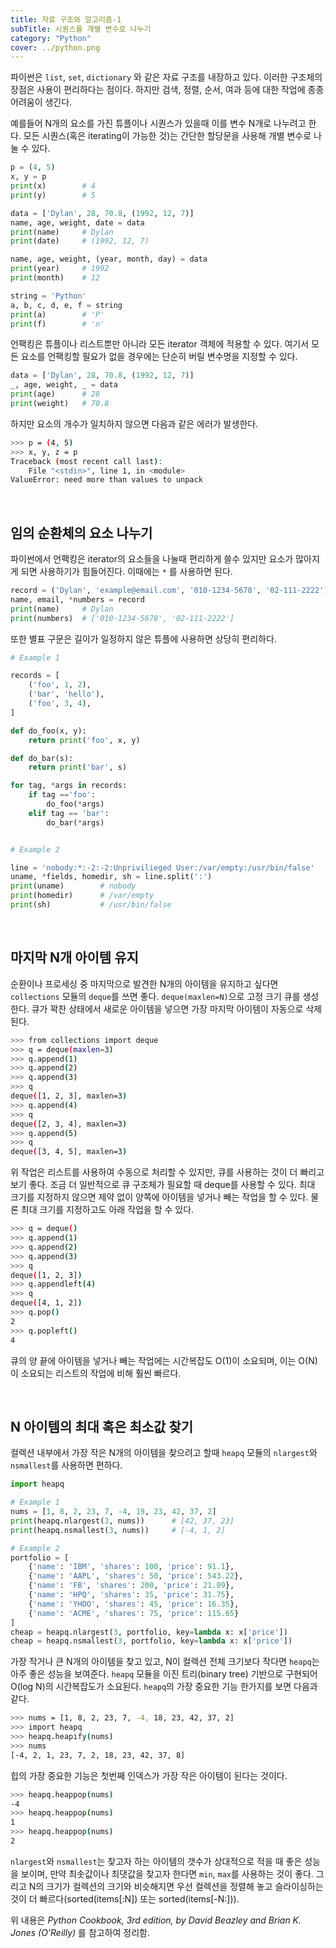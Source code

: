 ```yaml
---
title: 자료 구조와 알고리즘-1
subTitle: 시퀀스를 개별 변수로 나누기
category: "Python"
cover: ../python.png
---
```


파이썬은 `list`, `set`, `dictionary` 와 같은 자료 구조를 내장하고 있다. 이러한 구조체의 장점은 사용이 편리하다는 점이다. 하지만 검색, 정렬, 순서, 여과 등에 대한 작업에 종종 어려움이 생긴다.

예를들어 N개의 요소를 가진 튜플이나 시퀀스가 있을때 이를 변수 N개로 나누려고 한다. 모든 시퀀스(혹은 iterating이 가능한 것)는 간단한 할당문을 사용해 개별 변수로 나눌 수 있다.

```python
p = (4, 5)
x, y = p
print(x)        # 4
print(y)        # 5

data = ['Dylan', 28, 70.8, (1992, 12, 7)]
name, age, weight, date = data
print(name)     # Dylan
print(date)     # (1992, 12, 7)

name, age, weight, (year, month, day) = data
print(year)     # 1992
print(month)    # 12

string = 'Python'
a, b, c, d, e, f = string
print(a)        # 'P'
print(f)        # 'n'
```
언팩킹은 튜플이나 리스트뿐만 아니라 모든 iterator 객체에 적용할 수 있다. 여기서 모든 요소를 언팩킹할 필요가 없을 경우에는 단순히 버릴 변수명을 지정할 수 있다.
```python
data = ['Dylan', 28, 70.8, (1992, 12, 7)]
_, age, weight, _ = data
print(age)      # 28
print(weight)   # 70.8
```

하지만 요소의 개수가 일치하지 않으면 다음과 같은 에러가 발생한다.
```bash
>>> p = (4, 5)
>>> x, y, z = p
Traceback (most recent call last):
    File "<stdin>", line 1, in <module>
ValueError: need more than values to unpack
```
<br>

## 임의 순환체의 요소 나누기
파이썬에서 언팩킹은 iterator의 요소들을 나눌때 편리하게 쓸수 있지만 요소가 많아지게 되면 사용하기가 힘들어진다. 이때에는 `*` 를 사용하면 된다.
```python
record = ('Dylan', 'example@email.com', '010-1234-5678', '02-111-2222')
name, email, *numbers = record
print(name)     # Dylan
print(numbers)  # ['010-1234-5678', '02-111-2222']
```
또한 별표 구문은 길이가 일정하지 않은 튜플에 사용하면 상당히 편리하다.
```python
# Example 1

records = [
    ('foo', 1, 2),
    ('bar', 'hello'),
    ('foo', 3, 4),
]

def do_foo(x, y):
    return print('foo', x, y)

def do_bar(s):
    return print('bar', s)

for tag, *args in records:
    if tag =='foo':
        do_foo(*args)
    elif tag == 'bar':
        do_bar(*args)


# Example 2

line = 'nobody:*:-2:-2:Unprivilieged User:/var/empty:/usr/bin/false'
uname, *fields, homedir, sh = line.split(':')
print(uname)        # nobody
print(homedir)      # /var/empty
print(sh)           # /usr/bin/false
```
<br>

## 마지막 N개 아이템 유지
순환이나 프로세싱 중 마지막으로 발견한 N개의 아이템을 유지하고 싶다면 `collections` 모듈의 `deque`를 쓰면 좋다.
`deque(maxlen=N)`으로 고정 크기 큐를 생성한다. 큐가 꽉찬 상태에서 새로운 아이템을 넣으면 가장 마지막 아이템이 자동으로 삭제된다.
```bash
>>> from collections import deque
>>> q = deque(maxlen=3)
>>> q.append(1)
>>> q.append(2)
>>> q.append(3)
>>> q
deque([1, 2, 3], maxlen=3)
>>> q.append(4)
>>> q
deque([2, 3, 4], maxlen=3)
>>> q.append(5)
>>> q
deque([3, 4, 5], maxlen=3)
```
위 작업은 리스트를 사용하여 수동으로 처리할 수 있지만, 큐를 사용하는 것이 더 빠리고 보기 좋다. 조금 더 일반적으로 큐 구조체가 필요할 때 deque를 사용할 수 있다. 최대 크기를 지정하지 않으면 제약 없이 양쪽에 아이템을 넣거나 빼는 작업을 할 수 있다. 물론 최대 크기를 지정하고도 아래 작업을 할 수 있다.
```bash
>>> q = deque()
>>> q.append(1)
>>> q.append(2)
>>> q.append(3)
>>> q
deque([1, 2, 3])
>>> q.appendleft(4)
>>> q
deque([4, 1, 2])
>>> q.pop()
2
>>> q.popleft()
4
```
큐의 양 끝에 아이템을 넣거나 빼는 작업에는 시간복잡도 O(1)이 소요되며, 이는 O(N)이 소요되는 리스트의 작업에 비해 훨씬 빠르다.

<br>


## N 아이템의 최대 혹은 최소값 찾기
컬렉션 내부에서 가장 작은 N개의 아이템을 찾으려고 할때 `heapq` 모듈의 `nlargest`와 `nsmallest`를 사용하면 편하다.
```python
import heapq

# Example 1
nums = [1, 8, 2, 23, 7, -4, 19, 23, 42, 37, 2]
print(heapq.nlargest(3, nums))      # [42, 37, 23]
print(heapq.nsmallest(3, nums))     # [-4, 1, 2]

# Example 2
portfolio = [
    {'name': 'IBM', 'shares': 100, 'price': 91.1},
    {'name': 'AAPL', 'shares': 50, 'price': 543.22},
    {'name': 'FB', 'shares': 200, 'price': 21.09},
    {'name': 'HPQ', 'shares': 35, 'price': 31.75},
    {'name': 'YHOO', 'shares': 45, 'price': 16.35},
    {'name': 'ACME', 'shares': 75, 'price': 115.65}
]
cheap = heapq.nlargest(3, portfolio, key=lambda x: x['price'])
cheap = heapq.nsmallest(3, portfolio, key=lambda x: x['price'])
```
가장 작거나 큰 N개의 아이템을 찾고 있고, N이 컬렉션 전체 크기보다 작다면 `heapq`는 아주 좋은 성능을 보여준다. `heapq` 모듈을 이진 트리(binary tree) 기반으로 구현되어 O(log N)의 시간복잡도가 소요된다. `heapq`의 가장 중요한 기능 한가지를 보면 다음과 같다.
```bash
>>> nums = [1, 8, 2, 23, 7, -4, 18, 23, 42, 37, 2]
>>> import heapq
>>> heapq.heapify(nums)
>>> nums
[-4, 2, 1, 23, 7, 2, 18, 23, 42, 37, 8]
```
힙의 가장 중요한 기능은 첫번째 인덱스가 가장 작은 아이템이 된다는 것이다.
```bash
>>> heapq.heappop(nums)
-4
>>> heapq.heappop(nums)
1
>>> heapq.heappop(nums)
2
```
`nlargest`와 `nsmallest`는 찾고자 하는 아이템의 갯수가 상대적으로 적을 때 좋은 성능을 보이며, 만약 최솟값이나 최댓값을 찾고자 한다면 `min`, `max`를 사용하는 것이 좋다.
그리고 N의 크기가 컬렉션의 크기와 비슷해지면 우선 컬렉션을 정렬해 놓고 슬라이싱하는 것이 더 빠르다(sorted(items[:N]) 또는 sorted(items[-N:])).
<br>

위 내용은 *Python Cookbook, 3rd edition, by David Beazley and Brian K. Jones (O'Reilly)* 를 참고하여 정리함.
